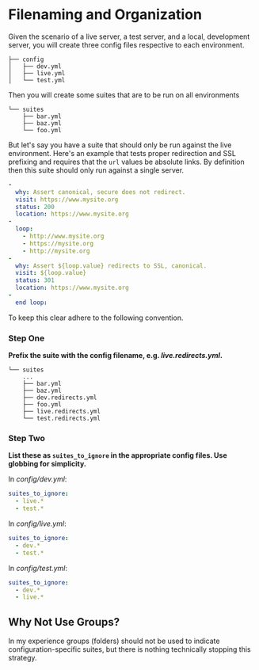 # Filenaming and Organization

Given the scenario of a live server, a test server, and a local, development server, you will create three config files respective to each environment.

```
├── config
│   ├── dev.yml
│   ├── live.yml
│   └── test.yml
```

Then you will create some suites that are to be run on all environments

```
└── suites
    ├── bar.yml
    ├── baz.yml
    └── foo.yml
```

But let's say you have a suite that should only be run against the live environment. Here's an example that tests proper redirection and SSL prefixing and requires that the `url` values be absolute links. By definition then this suite should only run against a single server.

```yaml
-
  why: Assert canonical, secure does not redirect.
  visit: https://www.mysite.org
  status: 200
  location: https://www.mysite.org
-
  loop:
    - http://www.mysite.org
    - https://mysite.org
    - http://mysite.org
-
  why: Assert ${loop.value} redirects to SSL, canonical.
  visit: ${loop.value}
  status: 301
  location: https://www.mysite.org
-
  end loop:

```

To keep this clear adhere to the following convention.

### Step One

**Prefix the suite with the config filename, e.g. _live.redirects.yml_.**

```
└── suites
    ...    
    ├── bar.yml
    ├── baz.yml
    ├── dev.redirects.yml
    ├── foo.yml
    ├── live.redirects.yml
    └── test.redirects.yml
```

### Step Two

**List these as `suites_to_ignore` in the appropriate config files.  Use globbing for simplicity.**

In _config/dev.yml_:

```yaml
suites_to_ignore:
  - live.*
  - test.*
```

In _config/live.yml_:

```yaml
suites_to_ignore:
  - dev.*
  - test.*
```

In _config/test.yml_:

```yaml
suites_to_ignore:
  - dev.*
  - live.*
```

## Why Not Use Groups?

In my experience groups (folders) should not be used to indicate configuration-specific suites, but there is nothing technically stopping this strategy.

